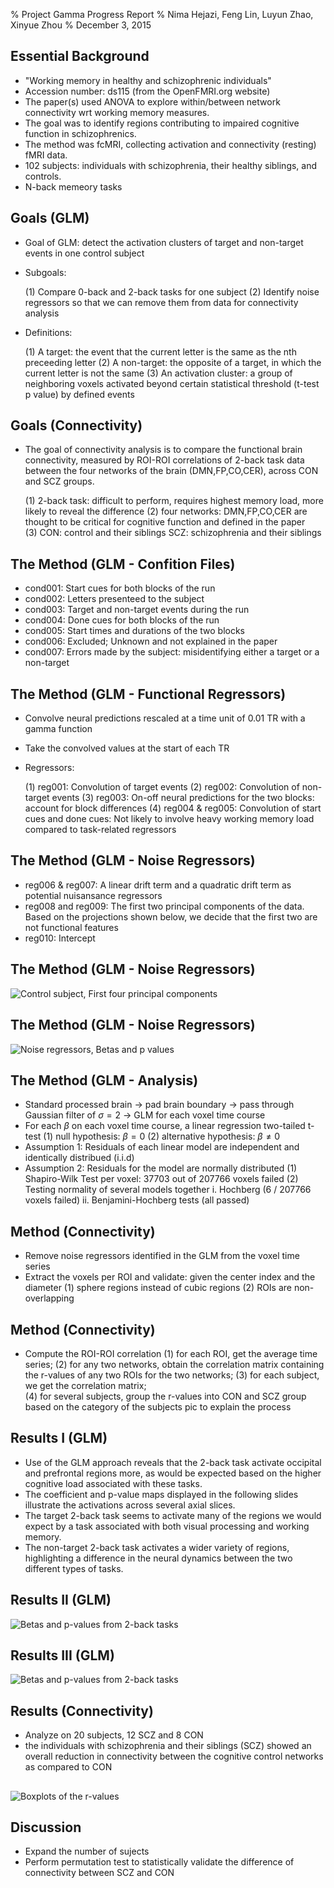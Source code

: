 % Project Gamma Progress Report
% Nima Hejazi, Feng Lin, Luyun Zhao, Xinyue Zhou
% December 3, 2015

## Essential Background

- "Working memory in healthy and schizophrenic individuals"
- Accession number: ds115 (from the OpenFMRI.org website)
- The paper(s) used ANOVA to explore within/between network connectivity wrt working memory measures.
- The goal was to identify regions contributing to impaired cognitive function in schizophrenics.
- The method was fcMRI, collecting activation and connectivity (resting) fMRI data.
- 102 subjects: individuals with schizophrenia, their healthy siblings, and controls.
- N-back memeory tasks

## Goals (GLM)

- Goal of GLM: detect the activation clusters of target and non-target events in one control subject
- Subgoals:

	(1) Compare 0-back and 2-back tasks for one subject
	(2) Identify noise regressors so that we can remove them from data for connectivity analysis

- Definitions:

	(1) A target: the event that the current letter is the same as the nth preceeding letter
	(2) A non-target: the opposite of a target, in which the current letter is not the same
	(3) An activation cluster: a group of neighboring voxels activated beyond certain statistical threshold (t-test p value) by defined events


## Goals (Connectivity)

- The goal of connectivity analysis is to compare the functional brain connectivity, measured by ROI-ROI correlations of 2-back task data between the four networks of the brain (DMN,FP,CO,CER), across CON and SCZ groups. 

	(1) 2-back task: difficult to perform, requires highest memory load, more likely to reveal the difference
	(2) four networks: DMN,FP,CO,CER are thought to be critical for cognitive function and defined in the paper		 	 	 		
	(3) CON: control and their siblings
        	     SCZ: schizophrenia and their siblings

## The Method (GLM - Confition Files)

- cond001: Start cues for both blocks of the run
- cond002: Letters presenteed to the subject
- cond003: Target and non-target events during the run
- cond004: Done cues for both blocks of the run
- cond005: Start times and durations of the two blocks
- cond006: Excluded; Unknown and not explained in the paper
- cond007: Errors made by the subject: misidentifying either a target or a non-target


## The Method (GLM - Functional Regressors)

- Convolve neural predictions rescaled at a time unit of 0.01 TR with a gamma function
- Take the convolved values at the start of each TR
- Regressors:

	(1) reg001: Convolution of target events
	(2) reg002: Convolution of non-target events
	(3) reg003: On-off neural predictions for the two blocks: account for block differences
	(4) reg004 & reg005: Convolution of start cues and done cues: Not likely to involve heavy working memory load compared to task-related regressors

## The Method (GLM - Noise Regressors)

- reg006 & reg007: A linear drift term and a quadratic drift term as potential nuisansance regressors
- reg008 and reg009: The first two principal components of the data. Based on the projections shown below, we decide that the first two are not functional features
- reg010: Intercept

## The Method (GLM - Noise Regressors)
![Control subject, First four principal components](../paper/figs/glm_graphs/sub011_task001_first_four_pcs.png)

## The Method (GLM - Noise Regressors)
![Noise regressors, Betas and p values](../paper/figs/glm_graphs/other_betas_map.png)

## The Method (GLM - Analysis)
- Standard processed brain -> pad brain boundary -> pass through Gaussian filter of $\sigma=2$ -> GLM for each voxel time course
- For each $\beta$ on each voxel time course, a linear regression two-tailed t-test
    (1) null hypothesis: $\beta=0$
    (2) alternative hypothesis: $\beta\neq0$
- Assumption 1: Residuals of each linear model are independent and identically distribued (i.i.d)
- Assumption 2: Residuals for the model are normally distributed
    (1) Shapiro-Wilk Test per voxel: 37703 out of 207766 voxels failed
    (2) Testing normality of several models together
        i. Hochberg (6 / 207766 voxels failed)
        ii. Benjamini-Hochberg tests (all passed)

## Method (Connectivity)

- Remove noise regressors identified in the GLM from the voxel time series
- Extract the voxels per ROI and validate: given the center index and the diameter
	(1) sphere regions instead of cubic regions
	(2) ROIs are non-overlapping


## Method (Connectivity)

- Compute the ROI-ROI correlation
	(1) for each ROI, get the average time series;
	(2) for any two networks, obtain the correlation matrix containing the r-values of any two ROIs for the two networks;
	(3) for each subject, we get the correlation matrix;  
	(4) for several subjects, group the r-values into CON and SCZ group based on the category of the subjects
	pic to explain the process

## Results I (GLM)

- Use of the GLM approach reveals that the 2-back task activate occipital and prefrontal regions more, as would be expected based on the higher cognitive load associated with these tasks.
- The coefficient and p-value maps displayed in the following slides illustrate the activations across several axial slices. 
- The target 2-back task seems to activate many of the regions we would expect by a task associated with both visual processing and working memory.
- The non-target 2-back task activates a wider variety of regions, highlighting a difference in the neural dynamics between the two different types of tasks.

## Results II (GLM)
![Betas and p-values from 2-back tasks](../paper/figs/glm_graphs/sub011_target_betas_2_back.png)

## Results III (GLM)
![Betas and p-values from 2-back tasks](../paper/figs/glm_graphs/sub011_nontarget_betas_2_back.png)

## Results (Connectivity)
- Analyze on 20 subjects, 12 SCZ and 8 CON 
- the individuals with schizophrenia and their siblings (SCZ) showed an overall reduction in connectivity between the cognitive control networks as compared to CON 
	 	 	 							
## 
![Boxplots of the r-values](connectivity_plot.png)

## Discussion

- Expand the number of sujects
- Perform permutation test to statistically validate the difference of connectivity between SCZ and CON

